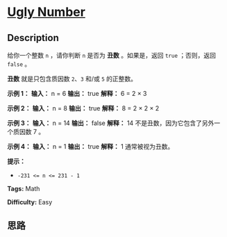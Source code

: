 # [Ugly Number][title]

## Description

给你一个整数 `n` ，请你判断 `n` 是否为 **丑数** 。如果是，返回 `true` ；否则，返回 `false` 。

**丑数** 就是只包含质因数 `2`、`3` 和/或 `5` 的正整数。

**示例 1：**
            **输入：** n = 6    **输出：** true    **解释：** 6 = 2 × 3

**示例 2：**
            **输入：** n = 8    **输出：** true    **解释：** 8 = 2 × 2 × 2    

**示例 3：**
            **输入：** n = 14    **输出：** false    **解释：** 14 不是丑数，因为它包含了另外一个质因数 7 。    

**示例 4：**
            **输入：** n = 1    **输出：** true    **解释：** 1 通常被视为丑数。    

**提示：**

  * `-231 <= n <= 231 - 1`


**Tags:** Math

**Difficulty:** Easy

## 思路

[title]: https://leetcode-cn.com/problems/ugly-number
